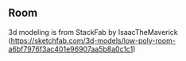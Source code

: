## Room ##
3d modeling is from StackFab by IsaacTheMaverick (https://sketchfab.com/3d-models/low-poly-room-a6bf7976f3ac401e96907aa5b8a0c1c1)